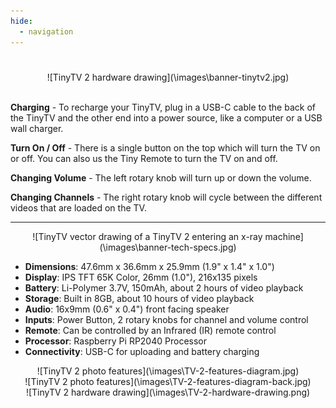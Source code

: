 ```yaml
---
hide:
  - navigation
---
```


# 
<center>
![TinyTV 2 hardware drawing](\images\banner-tinytv2.jpg)
</center>
<center>
<img src="" alt="" />
</center>

**Charging** - To recharge your TinyTV, plug in a USB-C cable to the back of the TinyTV and the other end into a power source, like a computer or a USB wall charger.

**Turn On / Off** - There is a single button on the top which will turn the TV on or off. You can also us the Tiny Remote to turn the TV on and off.

**Changing Volume** - The left rotary knob will turn up or down the volume. 

**Changing Channels** - The right rotary knob will cycle between the different videos that are loaded on the TV.

---

<center>
![TinyTV vector drawing of a TinyTV 2 entering an x-ray machine](\images\banner-tech-specs.jpg)
</center>

* **Dimensions**: 47.6mm x 36.6mm x 25.9mm (1.9" x 1.4" x 1.0")
* **Display**: IPS TFT 65K Color, 26mm (1.0"), 216x135 pixels
* **Battery**: Li-Polymer 3.7V, 150mAh, about 2 hours of video playback 
* **Storage**: Built in 8GB, about 10 hours of video playback
* **Audio**: 16x9mm (0.6" x 0.4") front facing speaker
* **Inputs**: Power Button, 2 rotary knobs for channel and volume control
* **Remote**: Can be controlled by an Infrared (IR) remote control
* **Processor**: Raspberry Pi RP2040 Processor
* **Connectivity**: USB-C for uploading and battery charging

<center>
![TinyTV 2 photo features](\images\TV-2-features-diagram.jpg)
</center>

<center>
![TinyTV 2 photo features](\images\TV-2-features-diagram-back.jpg)
</center>

<center>
![TinyTV 2 hardware drawing](\images\TV-2-hardware-drawing.png)
</center>